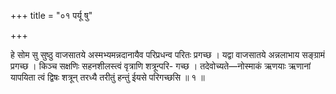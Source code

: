 +++
title = "०१ पर्यू षु"

+++

हे सोम सु सुष्ठु वाजसातये अस्मभ्यमन्नदानायैव परिप्रधन्व परितः प्रगच्छ । यद्वा वाजसातये अन्नलाभाय सङ्ग्रामं प्रगच्छ । किञ्च सक्षणिः सहनशीलस्त्वं वृत्राणि शत्रून्परि- गच्छ । तदेवोच्यते—नोस्माकं ऋणयाः ऋणानां यापयिता त्वं द्विषः शत्रून् तरध्यै तरीतुं हन्तुं ईयसे परिगच्छसि ॥ १ ॥